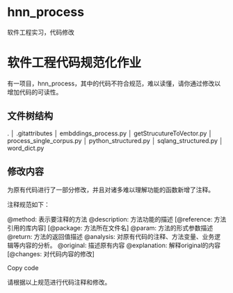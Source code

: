 # hnn_process
软件工程实习，代码修改

# 软件工程代码规范化作业

有一项目，hnn_process，其中的代码不符合规范，难以读懂，请你通过修改以增加代码的可读性。

## 文件树结构

.
│ .gitattributes
│ embddings_process.py
│ getStrucutureToVector.py
│ process_single_corpus.py
│ python_structured.py
│ sqlang_structured.py
│ word_dict.py


## 修改内容

为原有代码进行了一部分修改，并且对诸多难以理解功能的函数新增了注释。

注释规范如下：

@method: 表示要注释的方法
@description: 方法功能的描述
[@reference: 方法引用的库内容]
[@package: 方法所在文件名]
@param: 方法的形式参数描述
@return: 方法的返回值描述
@analysis: 对原有代码的注释、方法变量、业务逻辑等内容的分析。
@original: 描述原有内容
@explanation: 解释original的内容
[@changes: 对代码内容的修改]

Copy code

请根据以上规范进行代码注释和修改。
